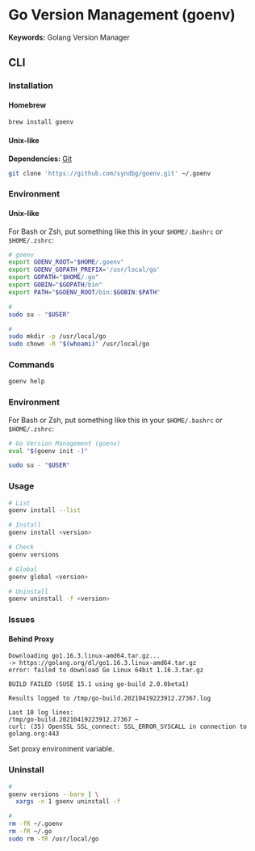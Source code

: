 # Go Version Management (goenv)

**Keywords:** Golang Version Manager

## CLI

### Installation

#### Homebrew

```sh
brew install goenv
```

#### Unix-like

**Dependencies:** [Git](/git.md)

```sh
git clone 'https://github.com/syndbg/goenv.git' ~/.goenv
```

### Environment

#### Unix-like

For Bash or Zsh, put something like this in your `$HOME/.bashrc` or `$HOME/.zshrc`:

```sh
# goenv
export GOENV_ROOT="$HOME/.goenv"
export GOENV_GOPATH_PREFIX='/usr/local/go'
export GOPATH="$HOME/.go"
export GOBIN="$GOPATH/bin"
export PATH="$GOENV_ROOT/bin:$GOBIN:$PATH"
```

```sh
#
sudo su - "$USER"

#
sudo mkdir -p /usr/local/go
sudo chown -R "$(whoami)" /usr/local/go
```

### Commands

```sh
goenv help
```

### Environment

For Bash or Zsh, put something like this in your `$HOME/.bashrc` or `$HOME/.zshrc`:

```sh
# Go Version Management (goenv)
eval "$(goenv init -)"
```

```sh
sudo su - "$USER"
```

### Usage

```sh
# List
goenv install --list

# Install
goenv install <version>

# Check
goenv versions

# Global
goenv global <version>

# Uninstall
goenv uninstall -f <version>
```

### Issues

#### Behind Proxy

```log
Downloading go1.16.3.linux-amd64.tar.gz...
-> https://golang.org/dl/go1.16.3.linux-amd64.tar.gz
error: failed to download Go Linux 64bit 1.16.3.tar.gz

BUILD FAILED (SUSE 15.1 using go-build 2.0.0beta1)

Results logged to /tmp/go-build.20210419223912.27367.log

Last 10 log lines:
/tmp/go-build.20210419223912.27367 ~
curl: (35) OpenSSL SSL_connect: SSL_ERROR_SYSCALL in connection to golang.org:443
```

Set proxy environment variable.

### Uninstall

```sh
#
goenv versions --bare | \
  xargs -n 1 goenv uninstall -f

#
rm -fR ~/.goenv
rm -fR ~/.go
sudo rm -fR /usr/local/go
```
